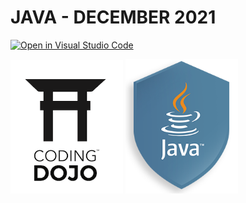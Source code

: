 # JAVA - DECEMBER 2021

[![Open in Visual Studio Code](https://open.vscode.dev/badges/open-in-vscode.svg)](https://open.vscode.dev/jupiterorbita/JAVA_DEC_2021)

<img src="https://raw.githubusercontent.com/jupiterorbita/git_assets/master/CD_ROUND_LOGO.png" alt="Coding Dojo Logo" width="180">
<img src="https://raw.githubusercontent.com/jupiterorbita/git_assets/master/java_shield_badge_crop.png" alt="Java Shield Badge" width="180">